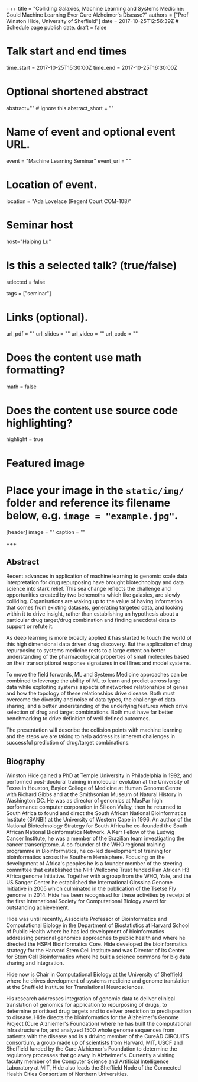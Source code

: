+++
title = "Colliding Galaxies, Machine Learning and Systems Medicine: Could Machine Learning Ever Cure Alzheimer's Disease?"
authors = ["Prof Winston Hide, University of Sheffield"]
date = 2017-10-25T12:56:39Z  # Schedule page publish date.
draft = false

# Talk start and end times
time_start = 2017-10-25T15:30:00Z
time_end = 2017-10-25T16:30:00Z

# Optional shortened abstract
abstract="" # ignore this
abstract_short = ""

# Name of event and optional event URL.
event = "Machine Learning Seminar"
event_url = ""

# Location of event.
location = "Ada Lovelace (Regent Court COM-108)"

# Seminar host
host="Haiping Lu"

# Is this a selected talk? (true/false)
selected = false

tags = ["seminar"]

# Links (optional).
url_pdf = ""
url_slides = ""
url_video = ""
url_code = ""

# Does the content use math formatting?
math = false

# Does the content use source code highlighting?
highlight = true

# Featured image
# Place your image in the `static/img/` folder and reference its filename below, e.g. `image = "example.jpg"`.
[header]
image = ""
caption = ""

+++

## Abstract

Recent advances in application of machine learning to genomic scale data interpretation for drug repurposing have brought biotechnology and data science into stark relief. This sea change reflects the challenge and opportunities created by two behemoths which like galaxies, are slowly colliding. Organisations are waking up to the value of having information that comes from existing datasets, generating targeted data, and looking within it to drive insight, rather than establishing an hypothesis about a particular drug target/drug combination and finding anecdotal data to support or refute it.

As deep learning is more broadly applied it has started to touch the world of this high dimensional data driven drug discovery. But the application of drug repurposing to systems medicine rests to a large extent on better understanding of the pharmacological properties of small molecules based on their transcriptional response signatures in cell lines and model systems.

To move the field forwards, ML and Systems Medicine approaches can be combined to leverage the ability of ML to learn and predict across large data while exploiting systems aspects of networked relationships of genes and how the topology of these relationships drive disease. Both must overcome the diversity and noise of data types, the challenge of data sharing, and a better understanding of the underlying features which drive selection of drug and target combinations. Both must have far better benchmarking to drive definition of well defined outcomes.

The presentation will describe the collision points with machine learning and the steps we are taking to help address its inherent challenges in successful prediction of drug/target combinations.

## Biography

Winston Hide gained a PhD at Temple University in Philadelphia in 1992, and performed post-doctoral training in molecular evolution at the University of Texas in Houston, Baylor College of Medicine at Human Genome Centre with Richard Gibbs and at the Smithsonian Museum of Natural History in Washington DC. He was as director of genomics at MasPar high performance computer corporation in Silicon Valley, then he returned to South Africa to found and direct the South African National Bioinformatics Institute (SANBI) at the University of Western Cape in 1996. An author of the National Biotechnology Strategy for South Africa he co-founded the South African National Bioinformatics Network. A Kerr Fellow of the Ludwig Cancer Institute, he was a member of the Brazilian team investigating the cancer transcriptome. A co-founder of the WHO regional training programme in Bioinformatics, he co-led development of training for bioinformatics across the Southern Hemisphere. Focusing on the development of Africa's peoples he is a founder member of the steering committee that established the NIH-Wellcome Trust funded Pan African H3 Africa genome Initiative. Together with a group from the WHO, Yale, and the US Sanger Center he established the International Glossina Genome Initiative in 2005 which culminated in the publication of the Tsetse Fly genome in 2014. Hide has been recognised for these activities by receipt of the first International Society for Computational Biology award for outstanding achievement.

Hide was until recently, Associate Professor of Bioinformatics and Computational Biology in the Department of Biostatistics at Harvard School of Public Health where he has led development of bioinformatics addressing personal genomics approaches to public health and where he directed the HSPH Bioinformatics Core. Hide developed the bioinformatics strategy for the Harvard Stem Cell Institute and was Director of its Center for Stem Cell Bioinformatics where he built a science commons for big data sharing and integration.

Hide now is Chair in Computational Biology at the University of Sheffield where he drives development of systems medicine and genome translation at the Sheffield Institute for Translational Neurosciences.

His research addresses integration of genomic data to deliver clinical translation of genomics for application to repurposing of drugs, to determine prioritised drug targets and to deliver prediction to predisposition to disease. Hide directs the bioinformatics for the Alzheimer's Genome Project (Cure Alzhiemer's Foundation) where he has built the computational infrastructure for, and analyzed 1500 whole genome sequences from patients with the disease and is a driving member of the CureAD CIRCUITS consortium, a group made up of scientists from Harvard, MIT, USCF and Sheffield funded by the Cure Alzhiemer's Foundation to determine the regulatory processes that go awry in Alzheimer's. Currently a visiting faculty member of the Computer Science and Artificial Intelligence Laboratory at MIT, Hide also leads the Sheffield Node of the Connected Health Cities Consortium of Northern Universities.

